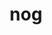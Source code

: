 ---
category: 3-letters
denotation: null
name: nog
reference_link: https://www.etymonline.com/word/nog
root_language: null
root_name: null
title: nog
type: free
word_sums:
- respelling: nog
  sum: 'Nog + '
---